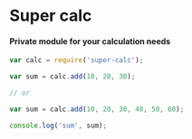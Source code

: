# Super calc

#### Private module for your calculation needs

```js
var calc = require('super-calc');

var sum = calc.add(10, 20, 30);

// or

var sum = calc.add(10, 20, 30, 40, 50, 60);

console.log('sum', sum);

```

